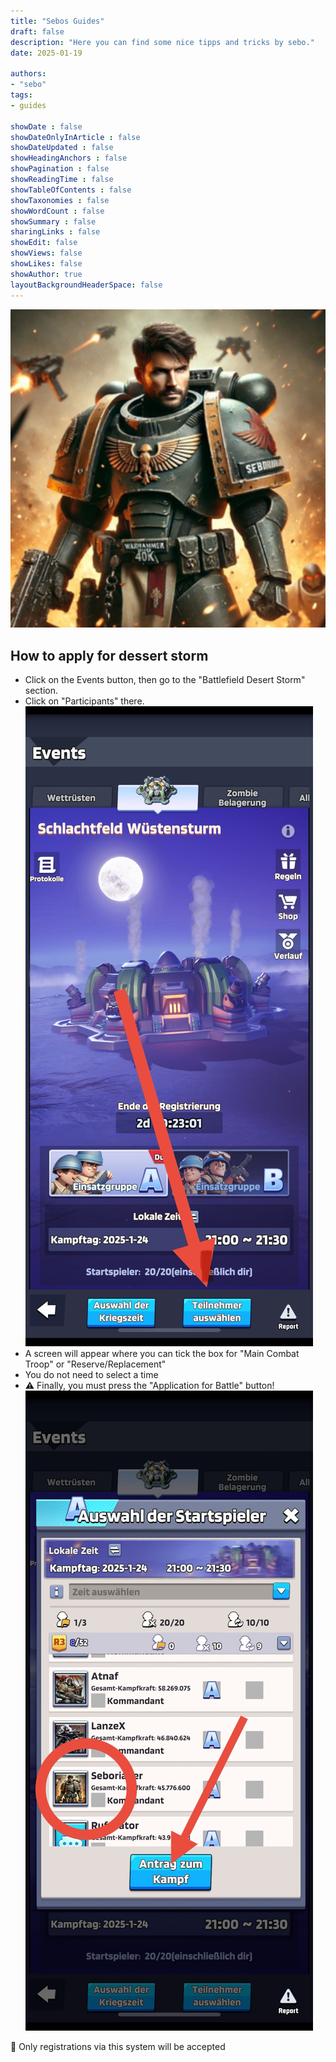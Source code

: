 ```yaml
---
title: "Sebos Guides"
draft: false
description: "Here you can find some nice tipps and tricks by sebo."
date: 2025-01-19

authors:
- "sebo"
tags:
- guides

showDate : false
showDateOnlyInArticle : false
showDateUpdated : false
showHeadingAnchors : false
showPagination : false
showReadingTime : false
showTableOfContents : false
showTaxonomies : false
showWordCount : false
showSummary : false
sharingLinks : false
showEdit: false
showViews: false
showLikes: false
showAuthor: true
layoutBackgroundHeaderSpace: false
---
```


![sebo](seborianer.png)

## How to apply for dessert storm

- Click on the Events button, then go to the "Battlefield Desert Storm" section.
- Click on "Participants" there. ![choose-participant](choose_participant.png)
- A screen will appear where you can tick the box for "Main Combat Troop" or "Reserve/Replacement"
- You do not need to select a time
- :warning: Finally, you must press the "Application for Battle" button! ![apply-to-fight](apply_to_fight.png)

:ninja: Only registrations via this system will be accepted
